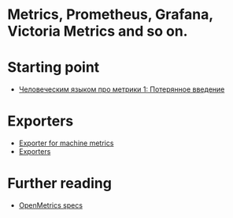 # Metrics, Prometheus, Grafana, Victoria Metrics and so on.

# Starting point
- [Человеческим языком про метрики 1: Потерянное введение](https://habr.com/ru/companies/tochka/articles/683608/)


# Exporters
- [Exporter for machine metrics](https://github.com/prometheus/node_exporter)
- [Exporters](https://github.com/prometheus)
# Further reading
- [OpenMetrics specs](https://github.com/prometheus/OpenMetrics/blob/main/specification/OpenMetrics.md)

